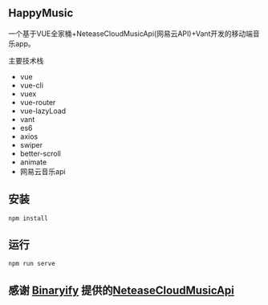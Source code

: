 ## HappyMusic

一个基于VUE全家桶+NeteaseCloudMusicApi(网易云API)+Vant开发的移动端音乐app。

主要技术栈

- vue
- vue-cli
- vuex
- vue-router
- vue-lazyLoad
- vant
- es6
- axios
- swiper
- better-scroll
- animate
- 网易云音乐api


## 安装
`npm install`

## 运行
`npm run serve`

## 感谢 [Binaryify](https://github.com/Binaryify) 提供的[NeteaseCloudMusicApi](https://binaryify.github.io/NeteaseCloudMusicApi)   
